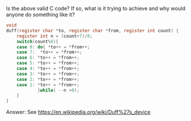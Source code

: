 Is the above valid C code? If so, what is it trying to achieve and why would
anyone do something like it?
```C
void
duff(register char *to, register char *from, register int count) {
    register int n = (count+7)/8;
    switch(count%8){
    case 0: do{ *to++ = *from++;
    case 7:  *to++ = *from++;
    case 6: *to++ = *from++;
    case 5: *to++ = *from++;
    case 4: *to++ = *from++;
    case 3: *to++ = *from++;
    case 2: *to++ = *from++;
    case 1: *to++ = *from++;
            }while( --n >0);
    }
}
```
Answer: See https://en.wikipedia.org/wiki/Duff%27s_device
